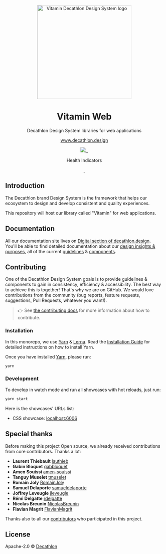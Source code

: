 <p align="center">
  <img
    width="300px"
    src="https://user-images.githubusercontent.com/9600228/102414461-e3b92b00-3ff6-11eb-9c96-5f37c4d5e02c.png"
    alt="Vitamin Decathlon Design System logo" />
</p>

<h1 align="center">Vitamin Web</h1>

<p align="center">Decathlon Design System libraries for web applications</p>

<p align="center"><a href="https://www.decathlon.design">www.decathlon.design</a></p>

<p align="center">
  <a aria-label="contributors graph" href="https://github.com/decathlon/vitamin-web/graphs/contributors">
    <img src="https://img.shields.io/github/contributors/decathlon/vitamin-web.svg">
  </a>
  <a aria-label="last commit" href="https://github.com/Decathlon/vitamin-web/commits">
    <img alt="" src=
  "https://img.shields.io/github/last-commit/decathlon/vitamin-web.svg">
  </a>
  <a aria-label="license" href="https://github.com/decathlon/vitamin-web/blob/main/LICENSE">
    <img src="https://img.shields.io/github/license/decathlon/vitamin-web.svg" alt="">
  </a>
</p>

<p align="center">Health Indicators</p>

<p align="center">
  <a aria-label="GitHub Actions - Build main branch" href="https://github.com/Decathlon/vitamin-web/actions">
    <img src="https://github.com/Decathlon/vitamin-web/workflows/Build%20main%20branch/badge.svg" alt="">
  </a>
  <a aria-label="sonarcloud" href="https://sonarcloud.io/dashboard?id=Decathlon_vitamin-web">
    <img src="https://sonarcloud.io/api/project_badges/measure?project=Decathlon_vitamin-web&metric=alert_status" alt="">
  </a>
</p>

## Introduction

The Decathlon brand Design System is the framework that helps our ecosystem to design and develop consistent and quality experiences.

This repository will host our library called "Vitamin" for web applications.

## Documentation

All our documentation site lives on [Digital section of decathlon.design](https://www.decathlon.design/726f8c765/p/07d981-hello-world-).
You'll be able to find detailed documentation about our [design insights & purposes](https://www.decathlon.design/726f8c765/p/6669a2-design-insights--purposes),
all of the current [guidelines](https://www.decathlon.design/726f8c765/p/189012-logo/b/05184a) & [components](https://www.decathlon.design/726f8c765/p/324e98-component-status).

## Contributing

One of the Decathlon Design System goals is to provide guidelines & components to gain in consistency, efficiency & accessibility. The best way to achieve this is together!
That's why we are on GitHub. We would love contributions from the community (bug reports, feature requests, suggestions, Pull Requests, whatever you want!).

> 👉 See [the contributing docs](CONTRIBUTING.md) for more information about how to contribute.

### Installation

In this monorepo, we use [Yarn](https://yarnpkg.com) & [Lerna](https://github.com/lerna/lerna).
Read the [Installation Guide](https://yarnpkg.com/en/docs/install) for detailed instructions on how to install Yarn.

Once you have installed [Yarn](https://yarnpkg.com), please run:

```sh
yarn
```

### Development

To develop in watch mode and run all showcases with hot reloads, just run:

```sh
yarn start
```

Here is the showcases' URLs list:

- CSS showcase: [localhost:6006](http://localhost:6006)

## Special thanks

Before making this project Open source, we already received contributions from core contributors. Thanks a lot:

- **Laurent Thiebault** [lauthieb](https://github.com/lauthieb)
- **Gabin Bloquet** [gabbloquet](https://github.com/gabbloquet)
- **Amen Souissi** [amen-souissi](https://github.com/amen-souissi)
- **Tanguy Muselet** [tmuselet](https://github.com/tmuselet)
- **Romain Joly** [RomainJoly](https://github.com/RomainJoly)
- **Samuel Delaporte** [samueldelaporte](https://github.com/samueldelaporte)
- **Joffrey Leveugle** [jleveugle](https://github.com/jleveugle)
- **Rémi Delgatte** [rdelgatte](https://github.com/rdelgatte)
- **Nicolas Breunin** [NicolasBreunin](https://github.com/NicolasBreunin)
- **Flavian Magrit** [FlavianMagrit](https://github.com/FlavianMagrit)

Thanks also to all our [contributors](https://github.com/Decathlon/vitamin-web/graphs/contributors) who participated in this project.

## License

Apache-2.0 © [Decathlon](https://github.com/Decathlon)
